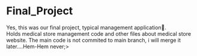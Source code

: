 # Final_Project
Yes, this was our final project, typical management application🥲. 		  	
Holds medical store management code and other files about medical store website.
The main code is not commited to main branch, i will merge it later....Hem-Hem never;>
